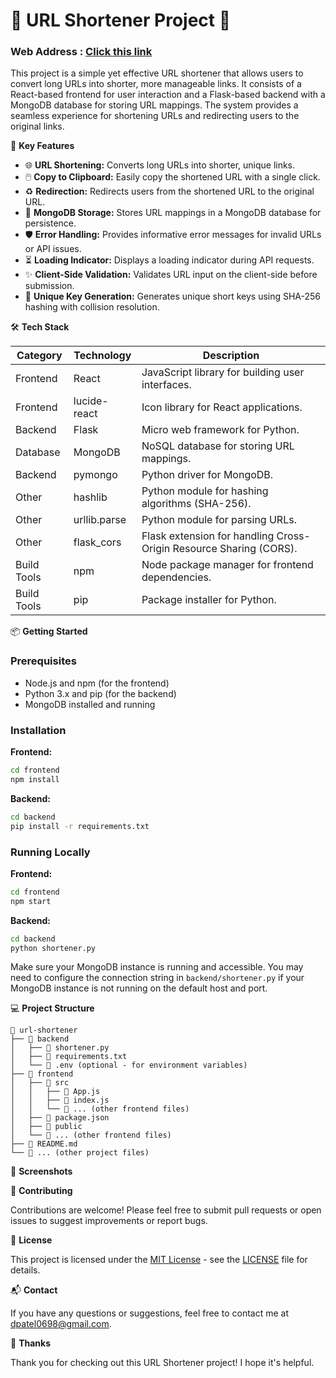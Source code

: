 # 🔗 URL Shortener Project 🔗
### Web Address :  [Click this link](https://myurlshortener1.netlify.app)

This project is a simple yet effective URL shortener that allows users to convert long URLs into shorter, more manageable links. It consists of a React-based frontend for user interaction and a Flask-based backend with a MongoDB database for storing URL mappings. The system provides a seamless experience for shortening URLs and redirecting users to the original links.

🚀 **Key Features**

- 🌐 **URL Shortening:** Converts long URLs into shorter, unique links.
- 🖱️ **Copy to Clipboard:** Easily copy the shortened URL with a single click.
- ♻️ **Redirection:** Redirects users from the shortened URL to the original URL.
- 💾 **MongoDB Storage:** Stores URL mappings in a MongoDB database for persistence.
- 🛡️ **Error Handling:** Provides informative error messages for invalid URLs or API issues.
- ⏳ **Loading Indicator:** Displays a loading indicator during API requests.
- ✨ **Client-Side Validation:** Validates URL input on the client-side before submission.
- 🔑 **Unique Key Generation:** Generates unique short keys using SHA-256 hashing with collision resolution.

🛠️ **Tech Stack**

| Category    | Technology      | Description                                                                 |
|-------------|-----------------|-----------------------------------------------------------------------------|
| Frontend    | React           | JavaScript library for building user interfaces.                            |
| Frontend    | lucide-react    | Icon library for React applications.                                        |
| Backend     | Flask           | Micro web framework for Python.                                             |
| Database    | MongoDB         | NoSQL database for storing URL mappings.                                    |
| Backend     | pymongo         | Python driver for MongoDB.                                                  |
| Other       | hashlib         | Python module for hashing algorithms (SHA-256).                               |
| Other       | urllib.parse    | Python module for parsing URLs.                                             |
| Other       | flask_cors      | Flask extension for handling Cross-Origin Resource Sharing (CORS).            |
| Build Tools | npm             | Node package manager for frontend dependencies.                             |
| Build Tools | pip             | Package installer for Python.                                               |

📦 **Getting Started**

### Prerequisites

- Node.js and npm (for the frontend)
- Python 3.x and pip (for the backend)
- MongoDB installed and running

### Installation

**Frontend:**

```bash
cd frontend
npm install
```

**Backend:**

```bash
cd backend
pip install -r requirements.txt
```

### Running Locally

**Frontend:**

```bash
cd frontend
npm start
```

**Backend:**

```bash
cd backend
python shortener.py
```

Make sure your MongoDB instance is running and accessible.  You may need to configure the connection string in `backend/shortener.py` if your MongoDB instance is not running on the default host and port.

💻 **Project Structure**

```
📂 url-shortener
├── 📂 backend
│   ├── 📄 shortener.py
│   ├── 📄 requirements.txt
│   └── 📄 .env (optional - for environment variables)
├── 📂 frontend
│   ├── 📂 src
│   │   ├── 📄 App.js
│   │   ├── 📄 index.js
│   │   └── 📄 ... (other frontend files)
│   ├── 📄 package.json
│   ├── 📄 public
│   └── 📄 ... (other frontend files)
├── 📄 README.md
└── 📄 ... (other project files)
```

📸 **Screenshots**



🤝 **Contributing**

Contributions are welcome! Please feel free to submit pull requests or open issues to suggest improvements or report bugs.

📝 **License**

This project is licensed under the [MIT License](LICENSE) - see the [LICENSE](LICENSE) file for details.

📬 **Contact**

If you have any questions or suggestions, feel free to contact me at [dpatel0698@gmail.com](mailto:your-email@example.com).

💖 **Thanks**

Thank you for checking out this URL Shortener project! I hope it's helpful.


